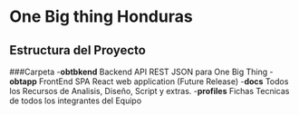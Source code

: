 # One Big thing Honduras
## Estructura del Proyecto
###Carpeta
 -**obtbkend** Backend API REST JSON para One Big Thing
 -**obtapp** FrontEnd SPA React web application (Future Release)
 -**docs** Todos los Recursos de Analisis, Diseño, Script y extras.
    -**profiles** Fichas Tecnicas de todos los integrantes del Equipo